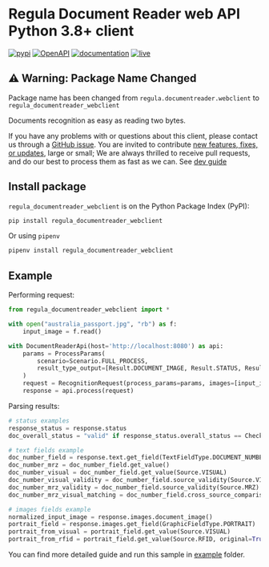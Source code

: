 # Regula Document Reader web API Python 3.8+ client

[![pypi](https://img.shields.io/pypi/v/regula.documentreader.webclient?style=flat-square)](https://support.regulaforensics.com/hc/en-us/articles/115000916306-Documentation)
[![OpenAPI](https://img.shields.io/badge/OpenAPI-defs-8c0a56?style=flat-square)](https://github.com/regulaforensics/DocumentReader-web-openapi)
[![documentation](https://img.shields.io/badge/docs-en-f6858d?style=flat-square)](https://support.regulaforensics.com/hc/en-us/articles/115000916306-Documentation)
[![live](https://img.shields.io/badge/live-demo-0a8c42?style=flat-square)](https://api.regulaforensics.com/)

## ⚠️ Warning: Package Name Changed

Package name has been changed from `regula.documentreader.webclient` to `regula_documentreader_webclient`

Documents recognition as easy as reading two bytes.

If you have any problems with or questions about this client, please contact us
through a [GitHub issue](https://github.com/regulaforensics/DocumentReader-web-python-client/issues).
You are invited to contribute [new features, fixes, or updates](https://github.com/regulaforensics/DocumentReader-web-python-client/issues?q=is%3Aissue+is%3Aopen+label%3A%22help+wanted%22), large or small;
We are always thrilled to receive pull requests, and do our best to process them as fast as we can.
See [dev guide](./dev.md)

## Install package
`regula_documentreader_webclient` is on the Python Package Index (PyPI):

```bash
pip install regula_documentreader_webclient
```

Or using `pipenv`
```bash
pipenv install regula_documentreader_webclient
```

## Example
Performing request:
```python
from regula_documentreader_webclient import *

with open("australia_passport.jpg", "rb") as f:
    input_image = f.read()

with DocumentReaderApi(host='http://localhost:8080') as api:
    params = ProcessParams(
        scenario=Scenario.FULL_PROCESS,
        result_type_output=[Result.DOCUMENT_IMAGE, Result.STATUS, Result.TEXT, Result.IMAGES]
    )
    request = RecognitionRequest(process_params=params, images=[input_image])
    response = api.process(request)
```

Parsing results:
```python
# status examples
response_status = response.status
doc_overall_status = "valid" if response_status.overall_status == CheckResult.OK else "not valid"

# text fields example
doc_number_field = response.text.get_field(TextFieldType.DOCUMENT_NUMBER)
doc_number_mrz = doc_number_field.get_value()
doc_number_visual = doc_number_field.get_value(Source.VISUAL)
doc_number_visual_validity = doc_number_field.source_validity(Source.VISUAL)
doc_number_mrz_validity = doc_number_field.source_validity(Source.MRZ)
doc_number_mrz_visual_matching = doc_number_field.cross_source_comparison(Source.MRZ, Source.VISUAL)

# images fields example
normalized_input_image = response.images.document_image()
portrait_field = response.images.get_field(GraphicFieldType.PORTRAIT)
portrait_from_visual = portrait_field.get_value(Source.VISUAL)
portrait_from_rfid = portrait_field.get_value(Source.RFID, original=True)
```
You can find more detailed guide and run this sample in [example](./example) folder.
